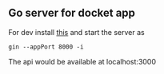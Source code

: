## Go server for docket app

For dev install [this](https://github.com/codegangsta/gin) and start the server as

```
gin --appPort 8000 -i
```

The api would be available at localhost:3000
